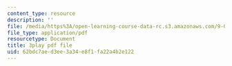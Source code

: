```yaml
---
content_type: resource
description: ''
file: /media/https%3A/open-learning-course-data-rc.s3.amazonaws.com/9-00-introduction-to-psychology-fall-2004/62bdc7aed3ee3a34e8f1fa22a4b2e122_10497.pdf
file_type: application/pdf
resourcetype: Document
title: 3play pdf file
uid: 62bdc7ae-d3ee-3a34-e8f1-fa22a4b2e122
---
```

